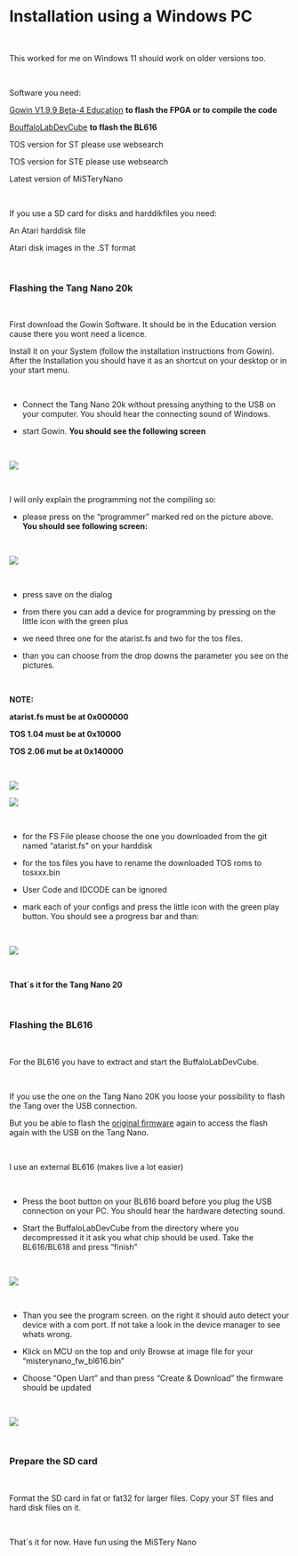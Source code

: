 Installation using a Windows PC
===============================

 

This worked for me on Windows 11 should work on older versions too.

 

Software you need:

[Gowin V1.9.9 Beta-4 Education](https://www.gowinsemi.com/en/support/home/) **to
flash the FPGA or to compile the code**

[BouffaloLabDevCube](https://dev.bouffalolab.com/download) **to flash the
BL616**

TOS version for ST please use websearch

TOS version for STE please use websearch

Latest version of MiSTeryNano

 

If you use a SD card for disks and harddikfiles you need:

An Atari harddisk file

Atari disk images in the .ST format

 

### Flashing the Tang Nano 20k

 

First download the Gowin Software. It should be in the Education version cause
there you wont need a licence.

Install it on your System (follow the installation instructions from Gowin).
After the Installation you should have it as an shortcut on your desktop or in
your start menu.

 

-   Connect the Tang Nano 20k without pressing anything to the USB on your
    computer. You should hear the connecting sound of Windows.

-   start Gowin. **You should see the following screen**

 

![](https://github.com/dna2496/MiSTeryNano/blob/main/images/gowin1.jpg)

 

I will only explain the programming not the compiling so:

-   please press on the “programmer” marked red on the picture above. **You
    should see following screen:**

 

![](https://github.com/dna2496/MiSTeryNano/blob/main/images/device.png)

 

-   press save on the dialog

-   from there you can add a device for programming by pressing on the little
    icon with the green plus

-   we need three one for the atarist.fs and two for the tos files.

-   than you can choose from the drop downs the parameter you see on the
    pictures.

 

**NOTE:**

**atarist.fs must be at 0x000000**

**TOS 1.04 must be at 0x10000**

**TOS 2.06 mut be at 0x140000**

 

![](https://github.com/dna2496/MiSTeryNano/blob/main/images/flash_tos_104.png)

![](https://github.com/dna2496/MiSTeryNano/blob/main/images/flash_tos_206.png)

 

-   for the FS File please choose the one you downloaded from the git named
    “atarist.fs” on your harddisk

-   for the tos files you have to rename the downloaded TOS roms to tosxxx.bin

-   User Code and IDCODE can be ignored

-   mark each of your configs and press the little icon with the green play
    button. You should see a progress bar and than:

 

![](https://github.com/dna2496/MiSTeryNano/blob/main/images/flash_success.png)

 

**That´s it for the Tang Nano 20**

 

### Flashing the BL616

 

For the BL616 you have to extract and start the BuffaloLabDevCube.

 

If you use the one on the Tang Nano 20K you loose your possibility to flash the
Tang over the USB connection.

But you be able to flash the [original
firmware](https://github.com/harbaum/MiSTeryNano/tree/main/bl616/friend_20k)
again to access the flash again with the USB on the Tang Nano.

 

I use an external BL616 (makes live a lot easier)

 

-   Press the boot button on your BL616 board before you plug the USB connection
    on your PC. You should hear the hardware detecting sound.

-   Start the BuffaloLabDevCube from the directory where you decompressed it it
    ask you what chip should be used. Take the BL616/BL618 and press “finish”

 

![](https://github.com/dna2496/MiSTeryNano/blob/main/images/buffstart.png)

 

-   Than you see the program screen. on the right it should auto detect your
    device with a com port. If not take a look in the device manager to see
    whats wrong.

-   Klick on MCU on the top and only Browse at image file for your
    “misterynano_fw_bl616.bin”

-   Choose “Open Uart” and than press “Create & Download” the firmware should be
    updated

 

![](https://github.com/dna2496/MiSTeryNano/blob/main/images/bufffinish.png)

 

### Prepare the SD card

 

Format the SD card in fat or fat32 for larger files. Copy your ST files and hard
disk files on it.

 

That´s it for now. Have fun using the MiSTery Nano
